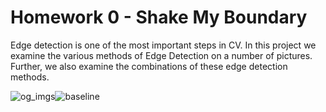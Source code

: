 # Homework 0 - Shake My Boundary

Edge detection is one of the most important steps in CV. In this project we examine the various methods of Edge Detection on a number of pictures. Further, we also examine the combinations of these edge detection methods.

![og_imgs](https://user-images.githubusercontent.com/35636842/218597493-6969f533-1134-48a9-a085-1deaf7ce89ef.gif)![baseline](https://user-images.githubusercontent.com/35636842/218597491-6745a414-5fd5-4c87-879c-1431f5b60c81.gif)
